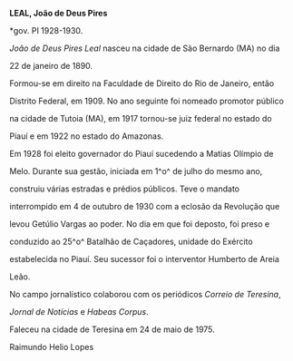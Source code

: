 **LEAL, João de Deus Pires**



\*gov. PI 1928-1930.



*João de Deus Pires Leal* nasceu na cidade de São Bernardo (MA) no dia

22 de janeiro de 1890.



Formou-se em direito na Faculdade de Direito do Rio de Janeiro, então

Distrito Federal, em 1909. No ano seguinte foi nomeado promotor público

na cidade de Tutoia (MA), em 1917 tornou-se juiz federal no estado do

Piauí e em 1922 no estado do Amazonas.



Em 1928 foi eleito governador do Piauí sucedendo a Matias Olímpio de

Melo. Durante sua gestão, iniciada em 1^o^ de julho do mesmo ano,

construiu várias estradas e prédios públicos. Teve o mandato

interrompido em 4 de outubro de 1930 com a eclosão da Revolução que

levou Getúlio Vargas ao poder. No dia em que foi deposto, foi preso e

conduzido ao 25^o^ Batalhão de Caçadores, unidade do Exército

estabelecida no Piauí. Seu sucessor foi o interventor Humberto de Areia

Leão.



No campo jornalístico colaborou com os periódicos *Correio de Teresina*,

*Jornal* *de Notícias* e *Habeas Corpus*.



Faleceu na cidade de Teresina em 24 de maio de 1975.



Raimundo Helio Lopes




